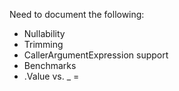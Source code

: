 Need to document the following:

- Nullability
- Trimming
- CallerArgumentExpression support
- Benchmarks
- .Value vs. _ =